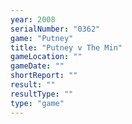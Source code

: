 ```yaml
---
year: 2008
serialNumber: "0362" 
game: "Putney"
title: "Putney v The Min"
gameLocation: ""
gameDate: ""
shortReport: ""
result: ""
resultType: ""
type: "game"
---
```

